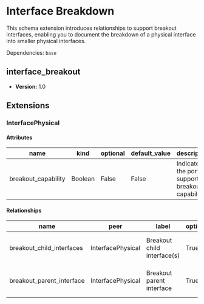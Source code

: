 # Interface Breakdown

This schema extension introduces relationships to support breakout interfaces, enabling you to document the breakdown of a physical interface into smaller physical interfaces.

Dependencies: `base`

## interface_breakout

- **Version:** 1.0

## Extensions

### InterfacePhysical

#### Attributes

| name | kind | optional | default_value | description |
| ---- | ---- | -------- | ------------- | ----------- |
| breakout\_capability | Boolean | False | False | Indicates if the port supports breakout capability |

#### Relationships

| name | peer | label | optional | cardinality | kind | identifier | direction | description | order_weight |
| ---- | ---- | ----- | -------- | ----------- | ---- | ---------- | --------- | ----------- | ------------ |
| breakout\_child\_interfaces | InterfacePhysical | Breakout child interface\(s\) | True | many | Attribute | physical\_\_breakout | outbound | Interfaces resulting from the breakout | 1650 |
| breakout\_parent\_interface | InterfacePhysical | Breakout parent interface | True | one | Attribute | physical\_\_breakout | inbound | Interface from which breakout is created | 1700 |
